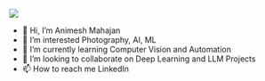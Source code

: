 ![](https://github.com/animeshmahajan18/coding.gif)


- 👋 Hi, I’m Animesh Mahajan
- 👀 I’m interested Photography, AI, ML
- 🌱 I’m currently learning Computer Vision and Automation
- 💞️ I’m looking to collaborate on Deep Learning and LLM Projects
- 📫 How to reach me LinkedIn

<!---
animeshmahajan18/animeshmahajan18 is a ✨ special ✨ repository because its `README.md` (this file) appears on your GitHub profile.
You can click the Preview link to take a look at your changes.
--->
